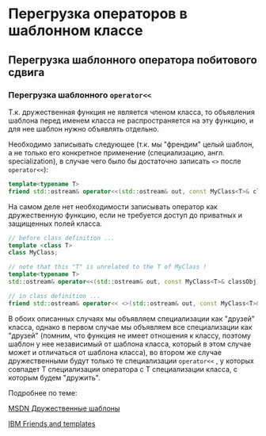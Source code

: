 # Перегрузка операторов в шаблонном классе
## Перегрузка шаблонного оператора побитового сдвига
### Перегрузка шаблонного ```operator<<```
Т.к. дружественная функция не является членом класса, то объявления шаблона перед именем класса не распространяется на эту функцию, и для нее шаблон нужно объявлять отдельно.

Необходимо записывать следующее (т.к. мы "френдим" целый шаблон, а не только его конкретное применение (специализацию, англ. specialization), в случае чего было бы достаточно записать  ```<>```  после  ```operator<<```):

```c++
template<typename T>
friend std::ostream& operator<<(std::ostream& out, const MyClass<T>& classObj);
```

На самом деле нет необходимости записывать оператор как дружественную функцию, если не требуется доступ до приватных и защищенных полей класса.

```c++
// before class definition ...
template <class T>
class MyClass;

// note that this "T" is unrelated to the T of MyClass !
template<typename T>
std::ostream& operator<<(std::ostream& out, const MyClass<T>& classObj);

// in class definition ...
friend std::ostream& operator<< <>(std::ostream& out, const MyClass<T>& classObj);
```

В обоих описанных случаях мы объявляем специализации как "друзей" класса, однако в первом случае мы объявляем все специализации как "друзей" (помним, что функция не имеет отношения к классу, поэтому шаблон у нее независимый от шаблона класса, который в этом случае может и отличаться от шаблона класса), во втором же случае дружественными будут только те специализации  ```operator<<``` , у которых совпадет T специализации оператора с  T специализации класса, с которым будем "дружить".

Подробнее по теме:

[MSDN Дружественные шаблоны](https://msdn.microsoft.com/ru-ru/library/f1b2td24.aspx)

[IBM Friends and templates](http://www-01.ibm.com/support/knowledgecenter/SSGH3R_8.0.0/com.ibm.xlcpp8a.doc/language/ref/friends_and_templates.htm%23friends_and_templates)

